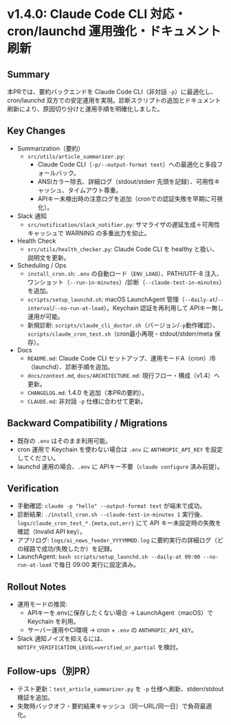# v1.4.0: Claude Code CLI 対応・cron/launchd 運用強化・ドキュメント刷新

## Summary
本PRでは、要約バックエンドを Claude Code CLI（非対話 `-p`）に最適化し、cron/launchd 双方での安定運用を実現。診断スクリプトの追加とドキュメント刷新により、原因切り分けと運用手順を明確化しました。

## Key Changes
- Summarization（要約）
  - `src/utils/article_summarizer.py`:
    - Claude Code CLI（`-p/--output-format text`）への最適化と多段フォールバック。
    - ANSIカラー除去、詳細ログ（stdout/stderr 先頭を記録）、可用性キャッシュ、タイムアウト尊重。
    - APIキー未検出時の注意ログを追加（cronでの認証失敗を早期に可視化）。
- Slack 通知
  - `src/notification/slack_notifier.py`: サマライザの遅延生成＋可用性キャッシュで WARNING の多重出力を抑止。
- Health Check
  - `src/utils/health_checker.py`: Claude Code CLI を healthy と扱い、説明文を更新。
- Scheduling / Ops
  - `install_cron.sh`: `.env` の自動ロード（`ENV_LOAD`）、PATH/UTF-8 注入、ワンショット（`--run-in-minutes`）/診断（`--claude-test-in-minutes`）を追加。
  - `scripts/setup_launchd.sh`: macOS LaunchAgent 管理（`--daily-at`/`--interval`/`--no-run-at-load`）。Keychain 認証を再利用して APIキー無し運用が可能。
  - 新規診断: `scripts/claude_cli_doctor.sh`（バージョン/`-p`動作確認）、`scripts/claude_cron_test.sh`（cron最小再現・stdout/stderr/meta 保存）。
- Docs
  - `README.md`: Claude Code CLI セットアップ、運用モードA（cron）/B（launchd）、診断手順を追加。
  - `docs/context.md`, `docs/ARCHITECTURE.md`: 現行フロー・構成（v1.4）へ更新。
  - `CHANGELOG.md`: 1.4.0 を追加（本PRの要約）。
  - `CLAUDE.md`: 非対話 `-p` 仕様に合わせて更新。

## Backward Compatibility / Migrations
- 既存の `.env` はそのまま利用可能。
- cron 運用で Keychain を使わない場合は `.env` に `ANTHROPIC_API_KEY` を設定してください。
- launchd 運用の場合、`.env` に APIキー不要（`claude configure` 済み前提）。

## Verification
- 手動確認: `claude -p "hello" --output-format text` が端末で成功。
- 診断結果: `./install_cron.sh --claude-test-in-minutes 1` 実行後、`logs/claude_cron_test_*.{meta,out,err}` にて API キー未設定時の失敗を確認（Invalid API key）。
- アプリログ: `logs/ai_news_feeder_YYYYMMDD.log` に要約実行の詳細ログ（どの経路で成功/失敗したか）を記録。
- LaunchAgent: `bash scripts/setup_launchd.sh --daily-at 09:00 --no-run-at-load` で毎日 09:00 実行に設定済み。

## Rollout Notes
- 運用モードの推奨:
  - APIキーを.envに保存したくない場合 → LaunchAgent（macOS）で Keychain を利用。
  - サーバー運用やCI環境 → cron + `.env` の `ANTHROPIC_API_KEY`。
- Slack 通知ノイズを抑えるには、`NOTIFY_VERIFICATION_LEVEL=verified_or_partial` を検討。

## Follow-ups（別PR）
- テスト更新：`test_article_summarizer.py` を `-p` 仕様へ刷新、stderr/stdout 検証を追加。
- 失敗時バックオフ・要約結果キャッシュ（同一URL/同一日）で負荷最適化。
